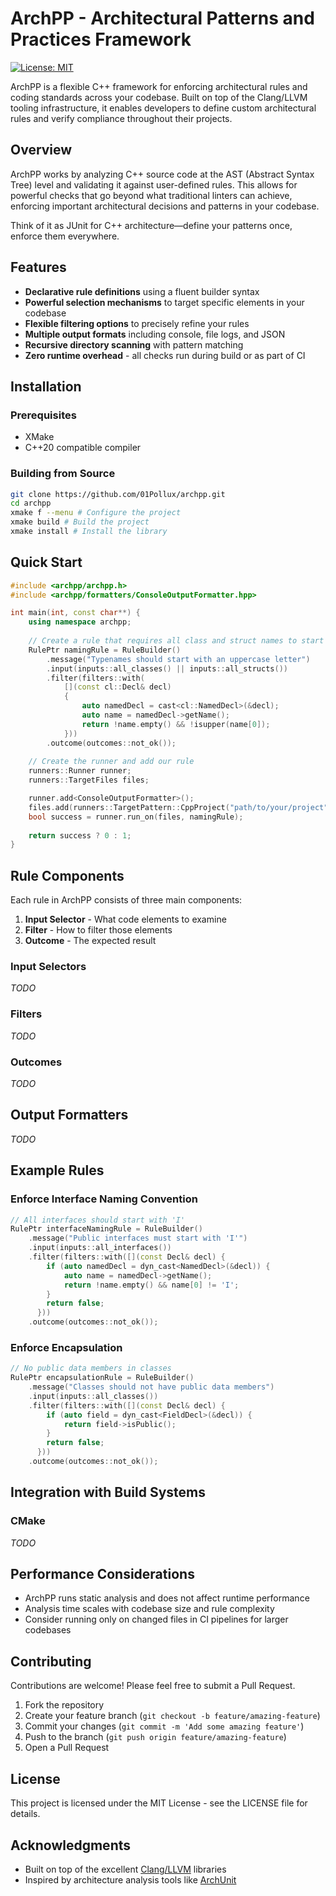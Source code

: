 # ArchPP - Architectural Patterns and Practices Framework

[![License: MIT](https://img.shields.io/badge/License-MIT-blue.svg)](https://opensource.org/licenses/MIT)

ArchPP is a flexible C++ framework for enforcing architectural rules and coding standards across your codebase. Built on top of the Clang/LLVM tooling infrastructure, it enables developers to define custom architectural rules and verify compliance throughout their projects.

## Overview

ArchPP works by analyzing C++ source code at the AST (Abstract Syntax Tree) level and validating it against user-defined rules. This allows for powerful checks that go beyond what traditional linters can achieve, enforcing important architectural decisions and patterns in your codebase.

Think of it as JUnit for C++ architecture—define your patterns once, enforce them everywhere.

## Features

- **Declarative rule definitions** using a fluent builder syntax
- **Powerful selection mechanisms** to target specific elements in your codebase
- **Flexible filtering options** to precisely refine your rules
- **Multiple output formats** including console, file logs, and JSON
- **Recursive directory scanning** with pattern matching
- **Zero runtime overhead** - all checks run during build or as part of CI

## Installation

### Prerequisites

- XMake
- C++20 compatible compiler

### Building from Source

```bash
git clone https://github.com/01Pollux/archpp.git
cd archpp
xmake f --menu # Configure the project
xmake build # Build the project
xmake install # Install the library
```

## Quick Start

```cpp
#include <archpp/archpp.h>
#include <archpp/formatters/ConsoleOutputFormatter.hpp>

int main(int, const char**) {
    using namespace archpp;
    
    // Create a rule that requires all class and struct names to start with an uppercase letter
    RulePtr namingRule = RuleBuilder()
        .message("Typenames should start with an uppercase letter")
        .input(inputs::all_classes() || inputs::all_structs())
        .filter(filters::with(
            [](const cl::Decl& decl)
            {
                auto namedDecl = cast<cl::NamedDecl>(&decl);
                auto name = namedDecl->getName();
                return !name.empty() && !isupper(name[0]);
            }))
        .outcome(outcomes::not_ok());
    
    // Create the runner and add our rule
    runners::Runner runner;
    runners::TargetFiles files;

    runner.add<ConsoleOutputFormatter>();
    files.add(runners::TargetPattern::CppProject("path/to/your/project"));
    bool success = runner.run_on(files, namingRule);
    
    return success ? 0 : 1;
}
```

## Rule Components

Each rule in ArchPP consists of three main components:

1. **Input Selector** - What code elements to examine
2. **Filter** - How to filter those elements
3. **Outcome** - The expected result

### Input Selectors

*TODO*

### Filters

*TODO*

### Outcomes

*TODO*

## Output Formatters

*TODO*

## Example Rules

### Enforce Interface Naming Convention

```cpp
// All interfaces should start with 'I'
RulePtr interfaceNamingRule = RuleBuilder()
    .message("Public interfaces must start with 'I'")
    .input(inputs::all_interfaces())
    .filter(filters::with([](const Decl& decl) {
        if (auto namedDecl = dyn_cast<NamedDecl>(&decl)) {
            auto name = namedDecl->getName();
            return !name.empty() && name[0] != 'I';
        }
        return false;
      }))
    .outcome(outcomes::not_ok());
```

### Enforce Encapsulation

```cpp
// No public data members in classes
RulePtr encapsulationRule = RuleBuilder()
    .message("Classes should not have public data members")
    .input(inputs::all_classes())
    .filter(filters::with([](const Decl& decl) {
        if (auto field = dyn_cast<FieldDecl>(&decl)) {
            return field->isPublic();
        }
        return false;
      }))
    .outcome(outcomes::not_ok());
```

## Integration with Build Systems

### CMake

*TODO*

## Performance Considerations

- ArchPP runs static analysis and does not affect runtime performance
- Analysis time scales with codebase size and rule complexity
- Consider running only on changed files in CI pipelines for larger codebases

## Contributing

Contributions are welcome! Please feel free to submit a Pull Request.

1. Fork the repository
2. Create your feature branch (`git checkout -b feature/amazing-feature`)
3. Commit your changes (`git commit -m 'Add some amazing feature'`)
4. Push to the branch (`git push origin feature/amazing-feature`)
5. Open a Pull Request

## License

This project is licensed under the MIT License - see the LICENSE file for details.

## Acknowledgments

- Built on top of the excellent [Clang/LLVM](https://clang.llvm.org/) libraries
- Inspired by architecture analysis tools like [ArchUnit](https://www.archunit.org/)